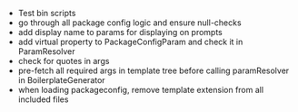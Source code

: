 - Test bin scripts
- go through all package config logic and ensure null-checks
- add display name to params for displaying on prompts
- add virtual property to PackageConfigParam and check it in ParamResolver
- check for quotes in args
- pre-fetch all required args in template tree before calling paramResolver in
BoilerplateGenerator
- when loading packageconfig, remove template extension from all included files